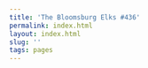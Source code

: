 ```yaml
---
title: 'The Bloomsburg Elks #436'
permalink: index.html
layout: index.html
slug: ''
tags: pages
---
```



